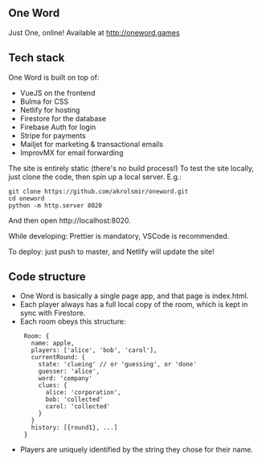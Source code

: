 ## One Word

Just One, online! Available at http://oneword.games

## Tech stack

One Word is built on top of:

- VueJS on the frontend
- Bulma for CSS
- Netlify for hosting
- Firestore for the database
- Firebase Auth for login
- Stripe for payments
- Mailjet for marketing & transactional emails
- ImprovMX for email forwarding

The site is entirely static (there's no build process!)
To test the site locally, just clone the code, then spin up a local server.
E.g.:

```
git clone https://github.com/akrolsmir/oneword.git
cd oneword
python -m http.server 8020
```

And then open http://localhost:8020.

While developing: Prettier is mandatory, VSCode is recommended.

To deploy: just push to master, and Netlify will update the site!

## Code structure

- One Word is basically a single page app, and that page is index.html.
- Each player always has a full local copy of the room, which is kept in sync with Firestore.
- Each room obeys this structure:
  ```
   Room: {
     name: apple,
     players: ['alice', 'bob', 'carol'],
     currentRound: {
       state: 'clueing' // or 'guessing', or 'done'
       guesser: 'alice',
       word: 'company'
       clues: {
         alice: 'corporation',
         bob: 'collected'
         carol: 'collected'
       }
     }
     history: [{round1}, ...]
   }
  ```
- Players are uniquely identified by the string they chose for their name.

